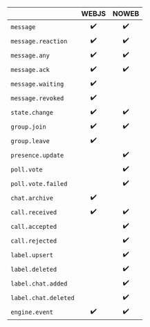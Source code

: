|                      | WEBJS | NOWEB |
|----------------------|:-----:|:-----:|
| `message`            |  ✔️   |  ✔️   |
| `message.reaction`   |  ✔️   |  ✔️   |
| `message.any`        |  ✔️   |  ✔️   |
| `message.ack`        |  ✔️   |  ✔️   |
| `message.waiting`    |  ✔️   |       |
| `message.revoked`    |  ✔️   |       |
| `state.change`       |  ✔️   |  ✔️   |
| `group.join`         |  ✔️   |  ✔️   |
| `group.leave`        |  ✔️   |       |
| `presence.update`    |       |  ✔️   |
| `poll.vote`          |       |  ✔️   |
| `poll.vote.failed`   |       |  ✔️   |
| `chat.archive`       |  ✔️   |       |
| `call.received`      |  ✔️   |  ✔️   |
| `call.accepted`      |       |  ✔️   |
| `call.rejected`      |       |  ✔️   |
| `label.upsert`       |       |  ✔️   |
| `label.deleted`      |       |  ✔️   |
| `label.chat.added`   |       |  ✔️   |
| `label.chat.deleted` |       |  ✔️   |
| `engine.event`       |  ✔️   |  ✔️   | 
